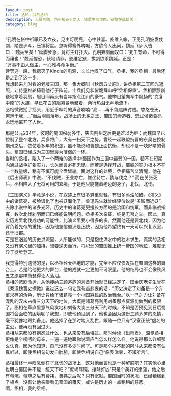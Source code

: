 ```yaml
---
layout: post
title: 丞相，我的丞相
description: 无耻老贼，岂不知天下之人，皆愿生啖你肉，安敢在此饶舌！
category: blog
---
```

“孔明在帐中祈禳已及六夜，见主灯明亮，心中甚喜。姜维入帐，正见孔明披发仗剑，踏罡步斗，压镇将星。忽听得寨外呐喊，方欲令人出问，魏延飞步入告曰：‘魏兵至矣！’延脚步急，竟将主灯扑灭。孔明弃剑而叹曰：‘死生有命，不可得而禳也！’魏延惶恐，伏地请罪。姜维忿怒，拔剑欲杀魏延。正是：  
“万事不由人做主，一心难与命争衡。”  
读罢这一段，我摁灭了Kindle的电源，长长地叹了口气。丞相，我的丞相，最后还是走到了这一步。  
我想起来儿时看的老版三国，那一集大概叫《秋风五丈原》，讲丞相第二天回光返照，让侍童推轮椅载他行于阵前，士兵们见状皆跪拜山呼“丞相保重”。丞相颤颤巍巍地拿着羽扇，眉目间再没有当年指点江山的豪气。他举目望向军中飘扬的“克复中原”的大旗，早已花白的眉紧紧地皱着，两行热泪无声地流下。  
丞相微微摇了摇头，用近乎呻吟的声音喃喃:“亮……再不能临阵讨贼。悠悠苍天，何薄于我……”而后羽扇落地，战场上的无冕之王、蜀国的缔造者、忠武侯诸葛亮永远地离开了人世。

那是公元234年，彼时的蜀国积弱多年，失去荆州之后更是难以为继；而魏国早已控制了整个北方，兵多将广，大有一扫天下之势。曾经一起联盟抗曹的东吴在控制荆州之后，依仗着多年的积淀，虽不能说和曹魏正面抗衡，却也不是一块好啃的骨头。蜀国已经成为三国里最为薄弱的一环。  
当时的丞相，陷入了一个两难的选择中:蜀国作为三国中最弱的一国，若不在短期内通过战争扩张实力，长久而言必死无疑。而若是选择开战，蜀魏的实力根本不在一个数量级，稍有不慎可能全盘皆输。面对这样的处境，丞相痛苦又清醒，他在《后出师表》中说，“不伐贼，王业亦亡，惟坐待亡，孰与伐之？” 而在关张死后，丞相陷入了无将可用的窘境，于是他只能拖着老迈的身子，北伐，北伐。

《三国演义》毕竟是小说，在叙述上有很多避重就轻，有很多添油加醋。《演义》中的诸葛亮，被脸谱化了也被妖魔化了，鲁迅先生就曾经评价说是“多智而近妖”。去除小说中的诸多光环，历史中的诸葛亮更擅长方面的是治国和统军，而非临战指挥，数次北伐刹羽而归已经能说明问题。丞相多次亲征，纯是无奈之举。因此，真实历史里北伐成功的可能性，比演义里要小得多的多。然而他还是要北伐，因为他背负着先帝的重托，因为他坚信蜀汉是正统，因为他希望终有一天可以兴复汉室，还于旧都。  
可是在汹汹的历史洪流里，人所能做的，只是抱住洪水中的独木求生。真实的丞相又没有演义里的加持，想要逆天而行，将积弱的蜀国推上统一帝国的地位，难度无异于徒步登天。  

我觉得特别遗憾的是，以丞相经天纬地的才能，完全不应仅仅发挥在蜀国这样的舞台上。若是给他更大的舞台，他的成就一定更加不可限量。他的结局也不会像秋风五丈原那样萧瑟得让人落泪。  
丞相的悲剧命运，从他接纳三顾茅庐的刘备开始就已经决定了。田余庆老先生曾在《秦汉魏晋史探微》说过这么一句让我有点悲哀的话：“历史决定了刘备是一个奔窜求存的角色，历史只给了诸葛亮一个小国寡民的政治舞台。”以一己之力让刘备在混乱的汉末占得三分天下的地位，大概是诸葛亮利用刘备那点资源能做到的极限了。丞相在草庐里意气风发地和刘备大谈三分天下的时候，不知是否预见到日后蜀国将会面临的困境呢？我想，即使他预见到了，他也会因为这份三顾茅庐的恩情，毫不犹豫地跟刘备走。他选择了在那时踏入乱世，跟随一位只有“汉室正统”虚名的主公，便再没有回过头。  
丞相从来都没有抱怨过什么，也从来没有后悔过。那时候读《出师表》，深觉丞相更像是个唠叨的母亲，一遍一遍地跟你说着应当怎么样怎么样。他说得那么详细那么认真，因为他知道，自己没有多少时间了。可是那个扶不起的阿斗从来都没有认真听过，即使丞相句句发自肺腑，即使丞相说自己“临表涕零，不知所言”。  

丞相最终一声叹息倒在了北伐的战场上，这对他而言也是一种解脱吧？其实他心里也明白蜀国并不能一统天下吧？“庶竭驽钝，攘除奸凶”只是个美好的愿望，他之后有蒋琬，蒋琬之后有费祎，费祎之后呢？只有沉默。蜀国当时的状况，已经糟糕到了极点。没有让他亲眼看见蜀国的覆灭，或许是历史的一点稍稍的慈悲。  
啊，丞相，我的丞相。
